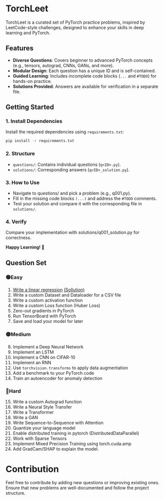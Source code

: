 # TorchLeet

TorchLeet is a curated set of PyTorch practice problems, inspired by LeetCode-style challenges, designed to enhance your skills in deep learning and PyTorch.

## Features
- **Diverse Questions**: Covers beginner to advanced PyTorch concepts (e.g., tensors, autograd, CNNs, GANs, and more).
- **Modular Design**: Each question has a unique ID and is self-contained.
- **Guided Learning**: Includes incomplete code blocks (`...` and `#TODO`) for hands-on practice.
- **Solutions Provided**: Answers are available for verification in a separate file.

## Getting Started

### 1. Install Dependencies
Install the required dependencies using `requirements.txt`:
```bash
pip install -r requirements.txt
```

### 2. Structure
- `questions/`: Contains individual questions (`q<ID>.py`).
- `solutions/`: Corresponding answers (`q<ID>_solution.py`).

### 3. How to Use
- Navigate to questions/ and pick a problem (e.g., q001.py).
- Fill in the missing code blocks `(...)` and address the `#TODO` comments.
- Test your solution and compare it with the corresponding file in `solutions/`.

### 4. Verify
Compare your implementation with solutions/q001_solution.py for correctness.

**Happy Learning! 🚀**

## Question Set

### 🟢Easy
1. [Write a linear regression](https://github.com/Exorust/TorchLeet/blob/main/q1-lin-regression.ipynb) [(Sollution)](https://github.com/Exorust/TorchLeet/blob/main/solutions/q1-lin-regression_SOLN.ipynb) 
2. Write a custom Dataset and Dataloader for a CSV file  
3. Write a custom activation function  
4. Write a custom Loss function (Huber Loss)  
5. Zero-out gradients in PyTorch  
6. Run TensorBoard with PyTorch  
7. Save and load your model for later  

### 🟡Medium
8. Implement a Deep Neural Network  
9. Implement an LSTM  
10. Implement a CNN on CIFAR-10  
11. Implement an RNN  
12. Use `torchvision.transforms` to apply data augmentation  
13. Add a benchmark to your PyTorch code  
14. Train an autoencoder for anomaly detection  

### 🔴Hard
15. Write a custom Autograd function  
16. Write a Neural Style Transfer  
17. Write a Transformer  
18. Write a GAN  
19. Write Sequence-to-Sequence with Attention  
20. Quantize your language model
21. Enable distributed training in pytorch (DistributedDataParallel)
22. Work with Sparse Tensors
23. Implement Mixed Precision Training using torch.cuda.amp
24. Add GradCam/SHAP to explain the model.


# Contribution
Feel free to contribute by adding new questions or improving existing ones. Ensure that new problems are well-documented and follow the project structure.

